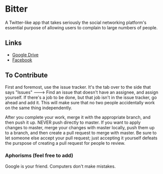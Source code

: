 # Bitter
A Twitter-like app that takes seriously the social networking platform's essential purpose of allowing users to complain to large numbers of people.

## Links
- [Google Drive](https://drive.google.com/open?id=0B8owjiWtLB9UflpWQkxKUTJnVUNMVVNUeDRRVjlGT0E4dE9ZM0NRNTdBblk3eHo1MWlKN3M)
- [Facebook](https://www.facebook.com/gitmad)

## To Contribute
First and foremost, use the issue tracker. It's the tab over to the side that says "Issues" --->
Find an issue that doesn't have an assignee, and assign yourself. If there's a job to be done, but that
job isn't in the issue tracker, go ahead and add it. This will make sure that no two people accidentally work 
on the same thing independently. 

After you complete your work, merge it with the appropriate branch, and then push it up. 
NEVER push directly to master. If you want to apply changes to master, merge your changes with master locally, push them up to a branch, and then create a pull request to merge with master. 
Be sure to let someone else accept your pull request; just accepting it yourself defeats the purspose of 
creating a pull request for people to review.

### Aphorisms (feel free to add)
Google is your friend.
Computers don't make mistakes.
